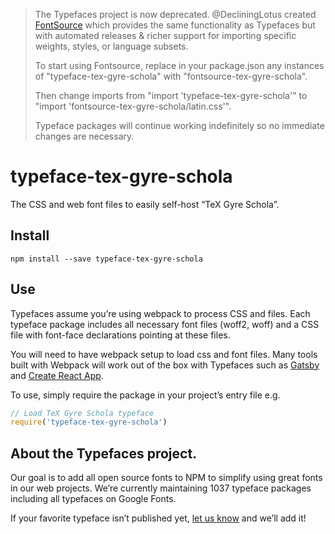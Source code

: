 >The Typefaces project is now deprecated. @DecliningLotus created
[FontSource](https://github.com/fontsource/fontsource) which provides the
same functionality as Typefaces but with automated releases & richer
support for importing specific weights, styles, or language subsets.
>
>To start using Fontsource, replace in your package.json any instances of
"typeface-tex-gyre-schola" with "fontsource-tex-gyre-schola".
>
> Then change imports from "import 'typeface-tex-gyre-schola'" to "import 'fontsource-tex-gyre-schola/latin.css'".
>
>Typeface packages will continue working indefinitely so no immediate
>changes are necessary.

# typeface-tex-gyre-schola

The CSS and web font files to easily self-host “TeX Gyre Schola”.

## Install

`npm install --save typeface-tex-gyre-schola`

## Use

Typefaces assume you’re using webpack to process CSS and files. Each typeface
package includes all necessary font files (woff2, woff) and a CSS file with
font-face declarations pointing at these files.

You will need to have webpack setup to load css and font files. Many tools built
with Webpack will work out of the box with Typefaces such as [Gatsby](https://github.com/gatsbyjs/gatsby)
and [Create React App](https://github.com/facebookincubator/create-react-app).

To use, simply require the package in your project’s entry file e.g.

```javascript
// Load TeX Gyre Schola typeface
require('typeface-tex-gyre-schola')
```

## About the Typefaces project.

Our goal is to add all open source fonts to NPM to simplify using great fonts in
our web projects. We’re currently maintaining 1037 typeface packages
including all typefaces on Google Fonts.

If your favorite typeface isn’t published yet, [let us know](https://github.com/KyleAMathews/typefaces)
and we’ll add it!
